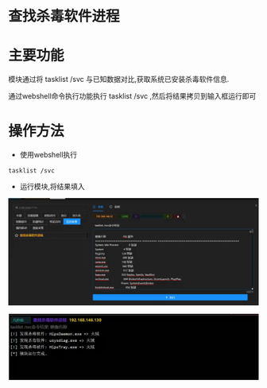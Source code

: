 # 查找杀毒软件进程

# 主要功能
模块通过将 tasklist /svc 与已知数据对比,获取系统已安装杀毒软件信息.

通过webshell命令执行功能执行 tasklist /svc ,然后将结果拷贝到输入框运行即可

**<font style="color:#00b580;"></font>**

# 操作方法
+ 使用webshell执行

```plain
tasklist /svc
```

+ 运行模块,将结果填入

![](img\Discovery_SecuritySoftwareDiscovery_ListAVByTasklist\1.webp)

![](img\Discovery_SecuritySoftwareDiscovery_ListAVByTasklist\2.webp)


